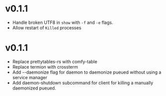 # v0.1.1
- Handle broken UTF8 in `show` with `-f` and `-e` flags.
- Allow restart of `Killed` processes

# v0.1.1

- Replace prettytables-rs with comfy-table
- Replace termion with crossterm
- Add --daemonize flag for daemon to daemonize pueued without using a service manager
- Add daemon-shutdown subcommand for client for killing a manually daemonized pueued.
